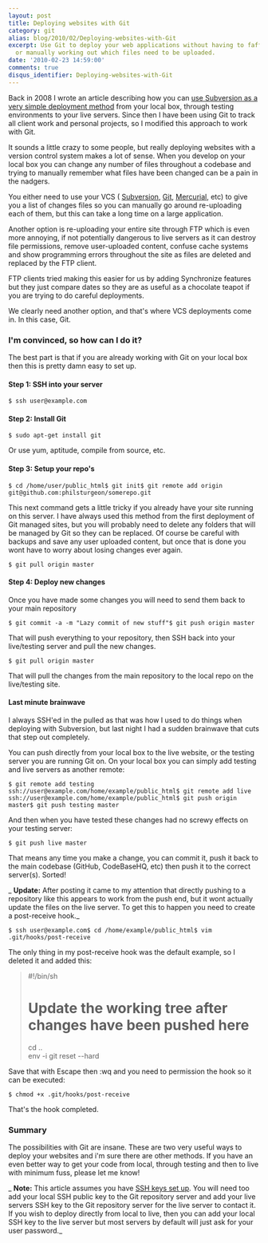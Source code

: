 ```yaml
---
layout: post
title: Deploying websites with Git
category: git
alias: blog/2010/02/Deploying-websites-with-Git
excerpt: Use Git to deploy your web applications without having to faff with FTP synchronisation
  or manually working out which files need to be uploaded.
date: '2010-02-23 14:59:00'
comments: true
disqus_identifier: Deploying-websites-with-Git
---
```


Back in 2008 I wrote an article describing how you can [use Subversion as a very simple deployment method](/blog/2008/10/deploying-sites-with-svn "Deploying sites with Subversion (SVN)") from your local box, through testing environments to your live servers. Since then I have been using Git to track all client work and personal projects, so I modified this approach to work with Git.

It sounds a little crazy to some people, but really deploying websites with a version control system makes a lot of sense. When you develop on your local box you can change any number of files throughout a codebase and trying to manually remember what files have been changed can be a pain in the nadgers.

You either need to use your VCS ( [Subversion](http://subversion.apache.org/ "Apache Subversion"), [Git](http://git-scm.com/ "Git: Fast Version Control"), [Mercurial](http://mercurial.selenic.com/ "Mercurial: Distributed Source Control Management"), etc) to give you a list of changes files so you can manually go around re-uploading each of them, but this can take a long time on a large application.

Another option is re-uploading your entire site through FTP which is even more annoying, if not potentially dangerous to live servers as it can destroy file permissions, remove user-uploaded content, confuse cache systems and show programming errors throughout the site as files are deleted and replaced by the FTP client.

FTP clients tried making this easier for us by adding Synchronize features but they just compare dates so they are as useful as a chocolate teapot if you are trying to do careful deployments.

We clearly need another option, and that's where VCS deployments come in. In this case, Git.

### I'm convinced, so how can I do it?

The best part is that if you are already working with Git on your local box then this is pretty damn easy to set up.

#### Step 1: SSH into your server

    $ ssh user@example.com

#### Step 2: Install Git

    $ sudo apt-get install git

Or use yum, aptitude, compile from source, etc.

#### Step 3: Setup your repo's

    $ cd /home/user/public_html$ git init$ git remote add origin git@github.com:philsturgeon/somerepo.git

This next command gets a little tricky if you already have your site running on this server. I have always used this method from the first deployment of Git managed sites, but you will probably need to delete any folders that will be managed by Git so they can be replaced. Of course be careful with backups and save any user uploaded content, but once that is done you wont have to worry about losing changes ever again.

    $ git pull origin master

#### Step 4: Deploy new changes

Once you have made some changes you will need to send them back to your main repository

    $ git commit -a -m "Lazy commit of new stuff"$ git push origin master

That will push everything to your repository, then SSH back into your live/testing server and pull the new changes.

    $ git pull origin master

That will pull the changes from the main repository to the local repo on the live/testing site.

#### Last minute brainwave

I always SSH'ed in the pulled as that was how I used to do things when deploying with Subversion, but last night I had a sudden brainwave that cuts that step out completely.

You can push directly from your local box to the live website, or the testing server you are running Git on. On your local box you can simply add testing and live servers as another remote:

    $ git remote add testing ssh://user@example.com/home/example/public_html$ git remote add live ssh://user@example.com/home/example/public_html$ git push origin master$ git push testing master

And then when you have tested these changes had no screwy effects on your testing server:

    $ git push live master

That means any time you make a change, you can commit it, push it back to the main codebase (GitHub, CodeBaseHQ, etc) then push it to the correct server(s). Sorted!

_ **Update:** After posting it came to my attention that directly pushing to a repository like this appears to work from the push end, but it wont actually update the files on the live server. To get this to happen you need to create a post-receive hook._

    $ ssh user@example.com$ cd /home/example/public_html$ vim .git/hooks/post-receive

The only thing in my post-receive hook was the default example, so I deleted it and added this:

> #!/bin/sh  
>    
> # Update the working tree after changes have been pushed here  
> cd ..  
> env -i git reset --hard

Save that with Escape then :wq and you need to permission the hook so it can be executed:

    $ chmod +x .git/hooks/post-receive

That's the hook completed.

### Summary

The possibilities with Git are insane. These are two very useful ways to deploy your websites and i'm sure there are other methods. If you have an even better way to get your code from local, through testing and then to live with minimum fuss, please let me know!

_ **Note:** This article assumes you have [SSH keys set up](http://help.github.com/key-setup-redirect "Generating SSH Keys"). You will need too add your local SSH public key to the Git repository server and add your live servers SSH key to the Git repository server for the live server to contact it. If you wish to deploy directly from local to live, then you can add your local SSH key to the live server but most servers by default will just ask for your user password._

